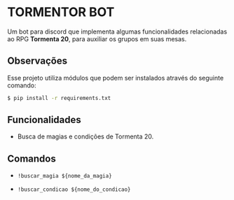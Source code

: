 # TORMENTOR BOT

Um bot para discord que implementa algumas funcionalidades relacionadas ao RPG **Tormenta 20**, para auxiliar os grupos em suas mesas.

## Observações

Esse projeto utiliza módulos que podem ser instalados através do seguinte comando:

```bash
$ pip install -r requirements.txt
```

## Funcionalidades

- Busca de magias e condições de Tormenta 20.

## Comandos

- `!buscar_magia ${nome_da_magia}`

- `!buscar_condicao ${nome_do_condicao}`

